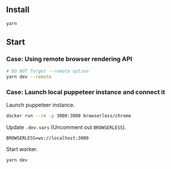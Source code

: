 ## Install

```bash
yarn 
```

## Start

### Case: Using remote browser rendering API

```bash
# DO NOT forget --remote option
yarn dev --remote
```

### Case: Launch local puppeteer instance and connect it

Launch puppeteer instance.
```bash
docker run --rm -p 3000:3000 browserless/chrome
```

Update `.dev.vars` (Uncomment out `BROWSERLESS`).
```
BROWSERLESS=ws://localhost:3000
```

Start worker.
```bash
yarn dev
```